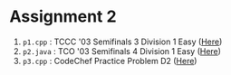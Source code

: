# Assignment 2

1. `p1.cpp` : TCCC '03 Semifinals 3 Division 1 Easy ([Here](https://community.topcoder.com/stat?c=problem_statement&pm=1259))
2. `p2.java` : TCO '03 Semifinals 4 Division 1 Easy ([Here](https://community.topcoder.com/stat?c=problem_statement&pm=1889))
3. `p3.cpp` : CodeChef Practice Problem D2 ([Here](https://www.codechef.com/problems/D2/))